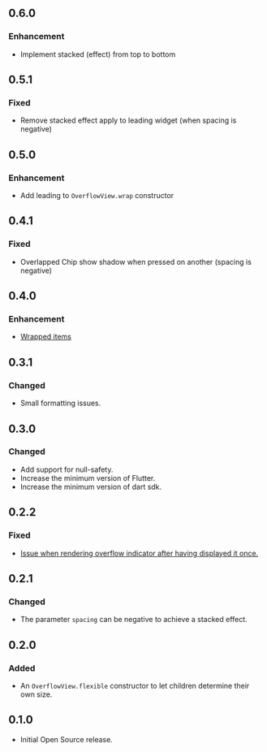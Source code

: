 ## 0.6.0
### Enhancement
* Implement stacked (effect) from top to bottom

## 0.5.1
### Fixed
* Remove stacked effect apply to leading widget (when spacing is negative)

## 0.5.0
### Enhancement
* Add leading to `OverflowView.wrap` constructor

## 0.4.1
### Fixed
* Overlapped Chip show shadow when pressed on another (spacing is negative)

## 0.4.0
### Enhancement
* [Wrapped items](https://github.com/letsar/overflow_view/issues/2)

## 0.3.1
### Changed
* Small formatting issues.

## 0.3.0
### Changed
* Add support for null-safety.
* Increase the minimum version of Flutter.
* Increase the minimum version of dart sdk.

## 0.2.2
### Fixed
* [Issue when rendering overflow indicator after having displayed it once.](https://github.com/letsar/overflow_view/issues/3)

## 0.2.1
### Changed
* The parameter `spacing` can be negative to achieve a stacked effect.

## 0.2.0
### Added
* An `OverflowView.flexible` constructor to let children determine their own size.

## 0.1.0
* Initial Open Source release.
